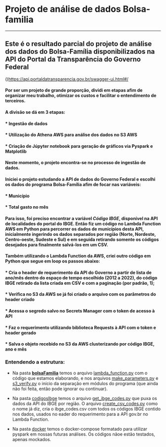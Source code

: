 # **Projeto de análise de dados Bolsa-familia**

---

## Este é o resultado parcial do projeto de análise dos dados do Bolsa-Família disponibilizados na API do Portal da Transparência do Governo Federal 
()https://api.portaldatransparencia.gov.br/swagger-ui.html#/



#### Por ser um projeto de grande proporção, dividi em etapas afim de organizar meu trabalho, otimizar os custos e facilitar o entendimento de terceiros. 
#### A divisão se dá em 3 etapas:
#### * Ingestão de dados
#### * Utilização do **Athena** AWS para análise dos dados no **S3** AWS
#### * Criação de **Júpyter notebook** para geração de gráficos via **Pyspark** e **Matplotlib**

#### Neste momento, o projeto encontra-se no processo de **ingestão de dados**.

#### Iniciei o projeto estudando a API de dados do Governo Federal e escolhi os dados do programa Bolsa-Família afim de focar nas variáveis:
#### * Município
#### * Total gasto no mês

#### Para isso, foi preciso encontrar a variável ***Código IBGE***, disponível na API de localidades do portal do IBGE. Então fiz um código no Lambda Function AWS em Python para percorrer os dados de municípios desta API, inicialmente ingerindo os dados separados por região (Norte, Nordeste, Centro-oeste, Sudeste e Sul) e em seguida retirando somente os códigos desejados para finalmente salvá-los em um CSV.

#### Também utilizando o Lambda Function da AWS, criei outro código em Python que segue em loop os passos abaixo:
#### * Cria o header de requerimento da API do Governo a partir de lista de ano/mês dentro do espaço de tempo escolhido (2012 a 2022), do código IBGE retirado da lista criada em CSV e com a paginação (por padrão, 1);
#### * Verifica no S3 da AWS se já foi criado o arquivo com os parâmetros do header criado
#### * Acessa o segredo salvo no Secrets Manager com o token de acesso à API
#### * Faz o requerimento utilizando biblioteca Requests à API com o token e header gerado
#### * Salva o objeto recebido no S3 da AWS clusterizando por código IBGE, ano e mês


### Entendendo a estrutura:

* Na pasta [**bolsaFamilia**](https://github.com/jonesamandajones/bolsa-familia/tree/main/bolsaFamilia) temos o arquivo [lambda_function.py](https://github.com/jonesamandajones/bolsa-familia/blob/main/bolsaFamilia/lambda_function.py) com o código que estamos
elaborando, e nos arquivos [make_parameters.py](https://github.com/jonesamandajones/bolsa-familia/blob/main/bolsaFamilia/make_parameters.py) e [s3_verify.py](https://github.com/jonesamandajones/bolsa-familia/blob/main/bolsaFamilia/s3_verify.py) o início da separação em módulos do programa (que ainda não foi feita, então pode ignorar ou continuar).

* Na pasta [codigosIbge](https://github.com/jonesamandajones/bolsa-familia/tree/main/codigosIbge) temos o arquivo [get_ibge_codes.py](https://github.com/jonesamandajones/bolsa-familia/blob/main/codigosIbge/get_ibge_codes.py) que puxa os dados da API do IBGE por região.
O arquivo [create_csv_codes.py](https://github.com/jonesamandajones/bolsa-familia/blob/main/codigosIbge/create_csv_codes.py) como o nome já diz, cria o ibge_codes.csv com todos os códigos IBGE contido nos dados, usados no eader do requerimento para a API gov.br no Lambda Function.

* Na pasta [docker](https://github.com/jonesamandajones/bolsa-familia/tree/main/docker) temos o docker-compose formatado para utilizar pyspark em nossas futuras análises. Os códigos nãoe estão testados, apenas mockados.
